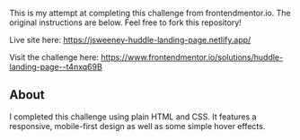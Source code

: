 This is my attempt at completing this challenge from frontendmentor.io. The original instructions are below. Feel free to fork this repository!

Live site here: https://jsweeney-huddle-landing-page.netlify.app/

Visit the challenge here: https://www.frontendmentor.io/solutions/huddle-landing-page--t4nxq69B

## About

I completed this challenge using plain HTML and CSS. It features a responsive, mobile-first design as well as some simple hover effects.
